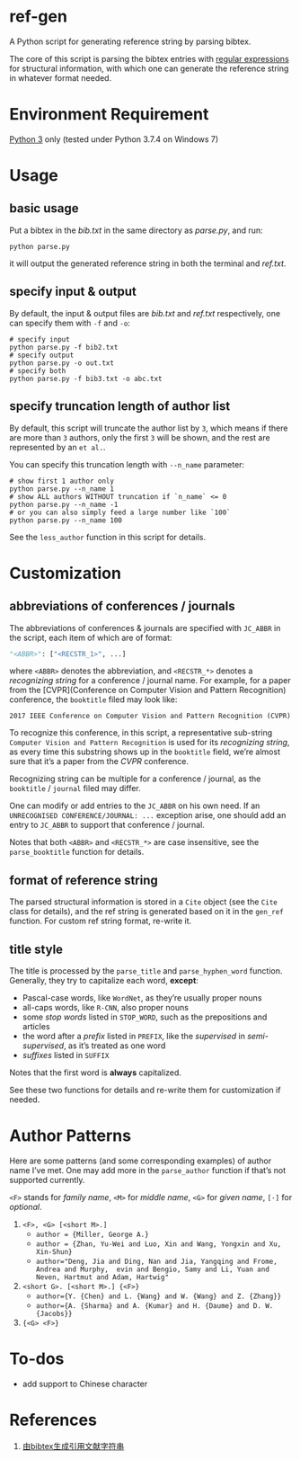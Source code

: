 # ref-gen

A Python script for generating reference string by parsing bibtex.

The core of this script is parsing the bibtex entries with [regular expressions](https://www.runoob.com/python3/python3-reg-expressions.html) for structural information, with which one can generate the reference string in whatever format needed.

# Environment Requirement

[Python 3](https://www.python.org/) only (tested under Python 3.7.4 on Windows 7)

# Usage

## basic usage

Put a bibtex in the *bib.txt* in the same directory as *parse.py*, and run:

```shell
python parse.py
```

it will output the generated reference string in both the terminal and *ref.txt*.

## specify input & output

By default, the input & output files are *bib.txt* and *ref.txt* respectively, one can specify them with `-f` and `-o`:

```shell
# specify input
python parse.py -f bib2.txt
# specify output
python parse.py -o out.txt
# specify both
python parse.py -f bib3.txt -o abc.txt
```

## specify truncation length of author list

By default, this script will truncate the author list by `3`, which means if there are more than `3` authors, only the first `3` will be shown, and the rest are represented by an `et al.`.

You can specify this truncation length with `--n_name` parameter:

```shell
# show first 1 author only
python parse.py --n_name 1
# show ALL authors WITHOUT truncation if `n_name` <= 0
python parse.py --n_name -1
# or you can also simply feed a large number like `100`
python parse.py --n_name 100
```

See the `less_author` function in this script for details.

# Customization

## abbreviations of conferences / journals

The abbreviations of conferences & journals are specified with `JC_ABBR` in the script, each item of which are of format:

```python
"<ABBR>": ["<RECSTR_1>", ...]
```

where `<ABBR>` denotes the abbreviation, and `<RECSTR_*>` denotes a *recognizing string* for a conference / journal name.  For example, for a paper from the [CVPR](Conference on Computer Vision and Pattern Recognition) conference, the `booktitle` filed may look like:

```
2017 IEEE Conference on Computer Vision and Pattern Recognition (CVPR)
```

To recognize this conference, in this script, a representative sub-string `Computer Vision and Pattern Recognition` is used for its *recognizing string*, as every time this substring shows up in the `booktitle` field, we’re almost sure that it’s a paper from the *CVPR* conference.

Recognizing string can be multiple for a conference / journal, as the `booktitle` / `journal` filed may differ.

One can modify or add entries to the `JC_ABBR` on his own need. If an `UNRECOGNISED CONFERENCE/JOURNAL: ...` exception arise, one should add an entry to `JC_ABBR` to support that conference / journal.

Notes that both `<ABBR>` and `<RECSTR_*>` are case insensitive, see the `parse_booktitle` function for details.

## format of reference string

The parsed structural information is stored in a `Cite` object (see the `Cite` class for details), and the ref string is generated based on it in the `gen_ref` function. For custom ref string format, re-write it.

## title style

The title is processed by the `parse_title` and `parse_hyphen_word` function. Generally, they try to capitalize each word, **except**:

- Pascal-case words, like `WordNet`, as they’re usually proper nouns
- all-caps words, like `R-CNN`, also proper nouns
- some *stop words* listed in `STOP_WORD`, such as the prepositions and articles
- the word after a *prefix* listed in `PREFIX`, like the *supervised* in *semi-supervised*, as it’s treated as one word
- *suffixes* listed in `SUFFIX`

Notes that the first word is **always** capitalized. 

See these two functions for details and re-write them for customization if needed.

# Author Patterns

Here are some patterns (and some corresponding examples) of author name I’ve met. One may add more in the `parse_author` function if that’s not supported currently.

`<F>` stands for *family name*, `<M>` for *middle name*, `<G>` for *given name*, `[·]` for *optional*.

1. `<F>, <G> [<short M>.]`
   - `author = {Miller, George A.}`
   - `author = {Zhan, Yu-Wei and Luo, Xin and Wang, Yongxin and Xu, Xin-Shun}`
   - `author="Deng, Jia and Ding, Nan and Jia, Yangqing and Frome, Andrea and Murphy,  evin and Bengio, Samy and Li, Yuan and Neven, Hartmut and Adam, Hartwig"`
2. `<short G>. [<short M>.] {<F>}`
   - `author={Y. {Chen} and L. {Wang} and W. {Wang} and Z. {Zhang}}`
   - `author={A. {Sharma} and A. {Kumar} and H. {Daume} and D. W. {Jacobs}}`
3. `{<G> <F>}`

# To-dos

- add support to Chinese character

# References

1. [由bibtex生成引用文献字符串](https://blog.csdn.net/HackerTom/article/details/113802147)